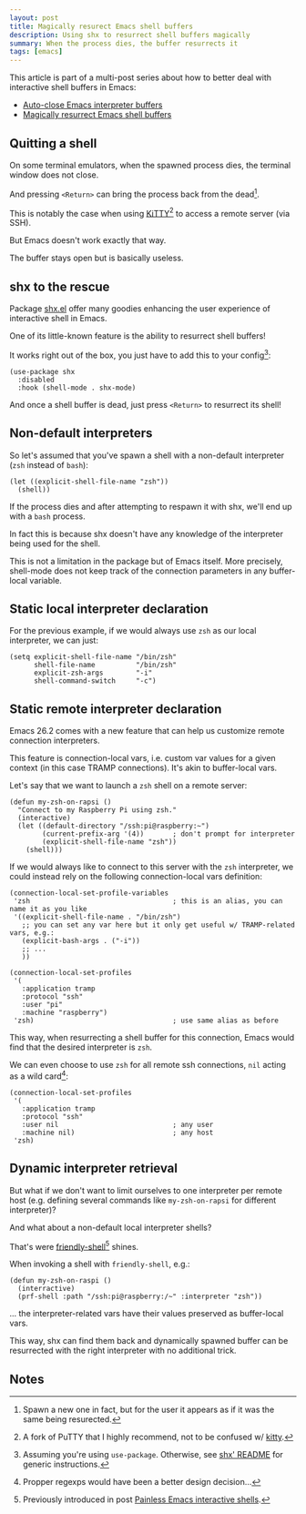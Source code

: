 ```yaml
---
layout: post
title: Magically resurect Emacs shell buffers
description: Using shx to resurrect shell buffers magically
summary: When the process dies, the buffer resurrects it
tags: [emacs]
---
```



This article is part of a multi-post series about how to better deal with interactive shell buffers in Emacs:
 - [Auto-close Emacs interpreter buffers](2020/05/13/emacs-comint-buffer-auto-close)
 - [Magically resurrect Emacs shell buffers](2020/07/06/emacs-shell-buffer-resurrect)


## Quitting a shell

On some terminal emulators, when the spawned process dies, the terminal window does not close.

And pressing `<Return>` can bring the process back from the dead[^1].

This is notably the case when using [KiTTY](http://www.9bis.net/kitty/#!index.md)[^2] to access a remote server (via SSH).

But Emacs doesn't work exactly that way.

The buffer stays open but is basically useless.


## shx to the rescue

Package [shx.el](https://github.com/riscy/shx-for-emacs) offer many goodies enhancing the user experience of interactive shell in Emacs.

One of its little-known feature is the ability to resurrect shell buffers!

It works right out of the box, you just have to add this to your config[^3]:

```emacs-lisp
(use-package shx
  :disabled
  :hook (shell-mode . shx-mode)
```

And once a shell buffer is dead, just press `<Return>` to resurrect its shell!


## Non-default interpreters

So let's assumed that you've spawn a shell with a non-default interpreter (`zsh` instead of `bash`):

```emacs-lisp
(let ((explicit-shell-file-name "zsh"))
  (shell))
```

If the process dies and after attempting to respawn it with shx, we'll end up with a `bash` process.

In fact this is because shx doesn't have any knowledge of the interpreter being used for the shell.

This is not a limitation in the package but of Emacs itself. More precisely, shell-mode does not keep track of the connection parameters in any buffer-local variable.


## Static local interpreter declaration

For the previous example, if we would always use `zsh` as our local interpreter, we can just:

```emacs-lisp
(setq explicit-shell-file-name "/bin/zsh"
      shell-file-name          "/bin/zsh"
      explicit-zsh-args        "-i"
      shell-command-switch     "-c")
```


## Static remote interpreter declaration

Emacs 26.2 comes with a new feature that can help us customize remote connection interpreters.

This feature is connection-local vars, i.e. custom var values for a given context (in this case TRAMP connections). It's akin to buffer-local vars.

Let's say that we want to launch a `zsh` shell on a remote server:

```emacs-lisp
(defun my-zsh-on-rapsi ()
  "Connect to my Raspberry Pi using zsh."
  (interactive)
  (let ((default-directory "/ssh:pi@raspberry:~")
        (current-prefix-arg '(4))       ; don't prompt for interpreter
        (explicit-shell-file-name "zsh"))
    (shell)))
```

If we would always like to connect to this server with the `zsh` interpreter, we could instead rely on the following connection-local vars definition:

```emacs-lisp
(connection-local-set-profile-variables
 'zsh                                   ; this is an alias, you can name it as you like
 '((explicit-shell-file-name . "/bin/zsh")
   ;; you can set any var here but it only get useful w/ TRAMP-related vars, e.g.:
   (explicit-bash-args . ("-i"))
   ;; ...
   ))

(connection-local-set-profiles
 '(
   :application tramp
   :protocol "ssh"
   :user "pi"
   :machine "raspberry")
 'zsh)                                  ; use same alias as before
```

This way, when resurrecting a shell buffer for this connection, Emacs would find that the desired interpreter is `zsh`.

We can even choose to use `zsh` for all remote ssh connections, `nil` acting as a wild card[^4]:

```emacs-lisp
(connection-local-set-profiles
 '(
   :application tramp
   :protocol "ssh"
   :user nil                            ; any user
   :machine nil)                        ; any host
 'zsh)
```


## Dynamic interpreter retrieval

But what if we don't want to limit ourselves to one interpreter per remote host (e.g. defining several commands like `my-zsh-on-rapsi` for different interpreter)?

And what about a non-default local interpreter shells?

That's were [friendly-shell](https://github.com/p3r7/friendly-shell)[^5] shines.

When invoking a shell with `friendly-shell`, e.g.:

```emacs-lisp
(defun my-zsh-on-raspi ()
  (interractive)
  (prf-shell :path "/ssh:pi@raspberry:/~" :interpreter "zsh"))
```

... the interpreter-related vars have their values preserved as buffer-local vars.

This way, shx can find them back and dynamically spawned buffer can be resurrected with the right interpreter with no additional trick.


## Notes

[^1]: Spawn a new one in fact, but for the user it appears as if it was the same being resurected.

[^2]: A fork of PuTTY that I highly recommend, not to be confused w/ [kitty](https://sw.kovidgoyal.net/kitty/).

[^3]: Assuming you're using `use-package`. Otherwise, see [shx' README](https://github.com/riscy/shx-for-emacs/blob/master/README.org) for generic instructions.

[^4]: Propper regexps would have been a better design decision...

[^5]: Previously introduced in post [Painless Emacs interactive shells](2020/01/21/painless-emacs-interactive-shells).
